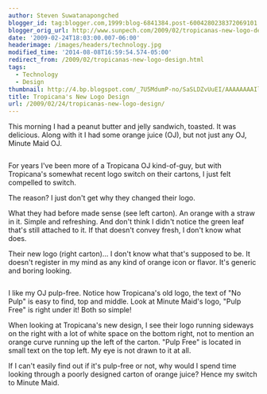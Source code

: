 ```yaml
---
author: Steven Suwatanapongched
blogger_id: tag:blogger.com,1999:blog-6841384.post-6004280238372069101
blogger_orig_url: http://www.sunpech.com/2009/02/tropicanas-new-logo-design.html
date: '2009-02-24T18:03:00.007-06:00'
headerimage: /images/headers/technology.jpg
modified_time: '2014-08-08T16:59:54.574-05:00'
redirect_from: /2009/02/tropicanas-new-logo-design.html
tags:
  - Technology
  - Design
thumbnail: http://4.bp.blogspot.com/_7U5MdumP-no/SaSLDZvUuEI/AAAAAAAAIlg/etnJYNXhQZw/s600/1235483922047.jpg
title: Tropicana's New Logo Design
url: /2009/02/24/tropicanas-new-logo-design/
---
```



This morning I had a peanut butter and jelly sandwich, toasted.  It was delicious.  Along with it I had some orange juice (OJ), but not just any OJ, Minute Maid OJ.

<a href="http://4.bp.blogspot.com/_7U5MdumP-no/SaSLDZvUuEI/AAAAAAAAIlg/etnJYNXhQZw/s600-h/1235483922047.jpg" alt=""><img    border="0" id="BLOGGER_PHOTO_ID_5306519151514531906" src="http://4.bp.blogspot.com/_7U5MdumP-no/SaSLDZvUuEI/AAAAAAAAIlg/etnJYNXhQZw/s400/1235483922047.jpg" alt="" /></a>

For years I've been more of a Tropicana OJ kind-of-guy, but with Tropicana's somewhat recent logo switch on their cartons, I just felt compelled to switch.  

The reason?  I just don't get why they changed their logo.  

What they had before made sense (see left carton).  An orange with a straw in it.  Simple and refreshing.  And don't think I didn't notice the green leaf that's still attached to it.  If that doesn't convey fresh, I don't know what does.

Their new logo (right carton)... I don't know what that's supposed to be.  It doesn't register in my mind as any kind of orange icon or flavor.  It's generic and boring looking.

<a href="http://4.bp.blogspot.com/_7U5MdumP-no/SaSLDiJrFAI/AAAAAAAAIlo/wkUWyNsm2VQ/s600-h/tropicana.png" alt=""><img    border="0" id="BLOGGER_PHOTO_ID_5306519153772532738" src="http://4.bp.blogspot.com/_7U5MdumP-no/SaSLDiJrFAI/AAAAAAAAIlo/wkUWyNsm2VQ/s400/tropicana.png" alt="" /></a>

I like my OJ pulp-free.  Notice how Tropicana's old logo, the text of "No Pulp" is easy to find, top and middle.  Look at Minute Maid's logo, "Pulp Free" is right under it!  Both so simple!

When looking at Tropicana's new design, I see their logo running sideways on the right with a lot of white space on the bottom right, not to mention an orange curve running up the left of the carton.  "Pulp Free" is located in small text on the top left.  My eye is not drawn to it at all.

If I can't easily find out if it's pulp-free or not, why would I spend time looking through a poorly designed carton of orange juice?  Hence my switch to Minute Maid.